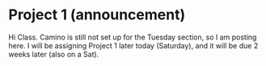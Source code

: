 # Project 1 (announcement)

Hi Class. Camino is still not set up for the Tuesday section, so I am posting here. I will be assigning Project 1 later today (Saturday), and it will be due 2 weeks later (also on a Sat). 

